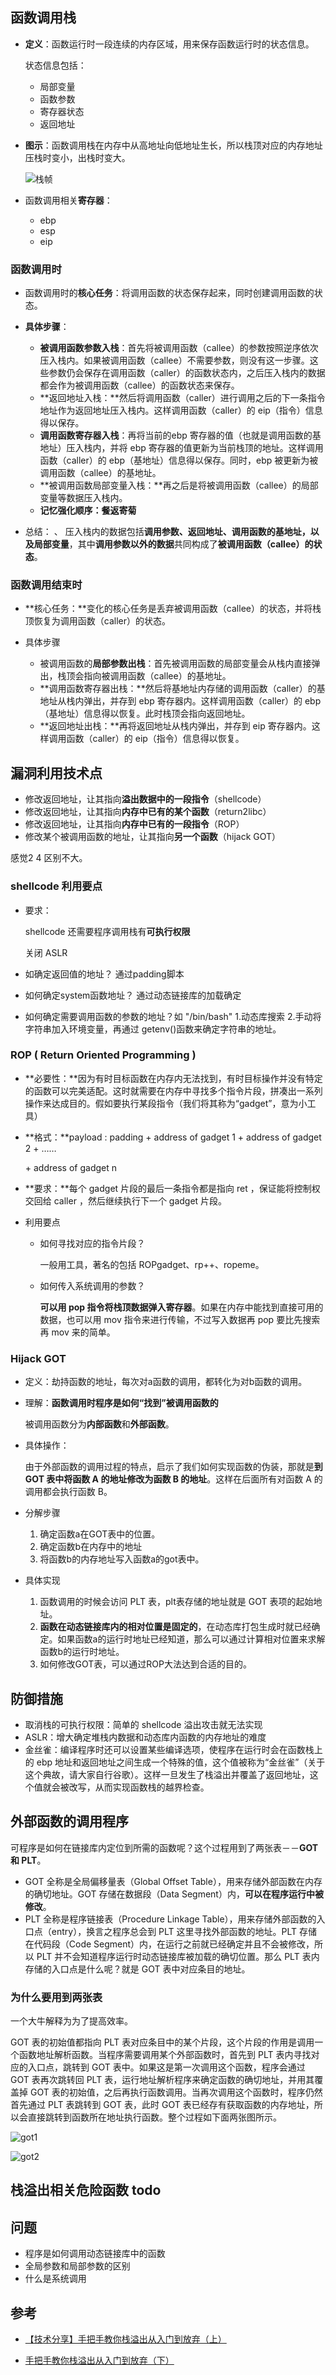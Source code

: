 ## 函数调用栈

- **定义**：函数运行时一段连续的内存区域，用来保存函数运行时的状态信息。

  状态信息包括：

  - 局部变量
  - 函数参数
  - 寄存器状态
  - 返回地址

- **图示**：函数调用栈在内存中从高地址向低地址生长，所以栈顶对应的内存地址压栈时变小，出栈时变大。

  ![栈帧](img/栈帧.png)

- 函数调用相关**寄存器**：
  - ebp
  - esp
  - eip

### 函数调用时

- 函数调用时的**核心任务**：将调用函数的状态保存起来，同时创建调用函数的状态。

- **具体步骤**：

  - **被调用函数参数入栈**：首先将被调用函数（callee）的参数按照逆序依次压入栈内。如果被调用函数（callee）不需要参数，则没有这一步骤。这些参数仍会保存在调用函数（caller）的函数状态内，之后压入栈内的数据都会作为被调用函数（callee）的函数状态来保存。
  - **返回地址入栈：**然后将调用函数（caller）进行调用之后的下一条指令地址作为返回地址压入栈内。这样调用函数（caller）的 eip（指令）信息得以保存。
  - **调用函数寄存器入栈**：再将当前的ebp 寄存器的值（也就是调用函数的基地址）压入栈内，并将 ebp 寄存器的值更新为当前栈顶的地址。这样调用函数（caller）的 ebp（基地址）信息得以保存。同时，ebp 被更新为被调用函数（callee）的基地址。
  - **被调用函数局部变量入栈：**再之后是将被调用函数（callee）的局部变量等数据压入栈内。
  - **记忆强化顺序：餐返寄菊**

- 总结：
、
  压入栈内的数据包括**调用参数、返回地址、调用函数的基地址，以及局部变量**，其中**调用参数以外的数据**共同构成了**被调用函数（callee）的状态**。

### 函数调用结束时

- **核心任务：**变化的核心任务是丢弃被调用函数（callee）的状态，并将栈顶恢复为调用函数（caller）的状态。

- 具体步骤
  - 被调用函数的**局部参数出栈**：首先被调用函数的局部变量会从栈内直接弹出，栈顶会指向被调用函数（callee）的基地址。
  - **调用函数寄存器出栈：**然后将基地址内存储的调用函数（caller）的基地址从栈内弹出，并存到 ebp 寄存器内。这样调用函数（caller）的 ebp（基地址）信息得以恢复。此时栈顶会指向返回地址。
  - **返回地址出栈：**再将返回地址从栈内弹出，并存到 eip 寄存器内。这样调用函数（caller）的 eip（指令）信息得以恢复。

## 漏洞利用技术点

- 修改返回地址，让其指向**溢出数据中的一段指令**（shellcode）
- 修改返回地址，让其指向**内存中已有的某个函数**（return2libc）
- 修改返回地址，让其指向**内存中已有的一段指令**（ROP）
- 修改某个被调用函数的地址，让其指向**另一个函数**（hijack GOT）

感觉2 4 区别不大。

### shellcode 利用要点

- 要求：

  shellcode 还需要程序调用栈有**可执行权限**

  关闭 ASLR

- 如确定返回值的地址？
  通过padding脚本
- 如何确定system函数地址？
  通过动态链接库的加载确定
- 如何确定需要调用函数的参数的地址？如 "/bin/bash"
  1.动态库搜索
  2.手动将字符串加入环境变量，再通过 getenv()函数来确定字符串的地址。

### **ROP ( Return Oriented Programming )**

- **必要性：**因为有时目标函数在内存内无法找到，有时目标操作并没有特定的函数可以完美适配。这时就需要在内存中寻找多个指令片段，拼凑出一系列操作来达成目的。假如要执行某段指令（我们将其称为“gadget”，意为小工具）

- **格式：**payload : padding + address of gadget 1 + address of gadget 2 + …… 

  \+ address of gadget n

- **要求：**每个 gadget 片段的最后一条指令都是指向 ret ，保证能将控制权交回给 caller ，然后继续执行下一个 gadget 片段。

- 利用要点

  - 如何寻找对应的指令片段？

    一般用工具，著名的包括 ROPgadget、rp++、ropeme。

  - 如何传入系统调用的参数？

    **可以用 pop 指令将栈顶数据弹入寄存器**。如果在内存中能找到直接可用的数据，也可以用 mov 指令来进行传输，不过写入数据再 pop 要比先搜索再 mov 来的简单。

###  **Hijack GOT**

- 定义：劫持函数的地址，每次对a函数的调用，都转化为对b函数的调用。

- 理解：**函数调用时程序是如何“找到”被调用函数的**

  被调用函数分为**内部函数**和**外部函数**。
  
- 具体操作：

  由于外部函数的调用过程的特点，启示了我们如何实现函数的伪装，那就是**到 GOT 表中将函数 A 的地址修改为函数 B 的地址**。这样在后面所有对函数 A 的调用都会执行函数 B。
  
- 分解步骤

  1. 确定函数a在GOT表中的位置。
  2. 确定函数b在内存中的地址
  3. 将函数b的内存地址写入函数a的got表中。

- 具体实现

  1.  函数调用的时候会访问 PLT 表，plt表存储的地址就是 GOT 表项的起始地址。
  2. **函数在动态链接库内的相对位置是固定的**，在动态库打包生成时就已经确定。如果函数a的运行时地址已经知道，那么可以通过计算相对位置来求解函数b的运行时地址。
  3. 如何修改GOT表，可以通过ROP大法达到合适的目的。

## 防御措施

- 取消栈的可执行权限：简单的 shellcode 溢出攻击就无法实现
- ASLR：增大确定堆栈内数据和动态库内函数的内存地址的难度
- 金丝雀：编译程序时还可以设置某些编译选项，使程序在运行时会在函数栈上的 ebp 地址和返回地址之间生成一个特殊的值，这个值被称为“金丝雀”（关于这个典故，请大家自行谷歌）。这样一旦发生了栈溢出并覆盖了返回地址，这个值就会被改写，从而实现函数栈的越界检查。

## 外部函数的调用程序

 可程序是如何在链接库内定位到所需的函数呢？这个过程用到了两张表－－**GOT 和 PLT**。

- GOT 全称是全局偏移量表（Global Offset Table），用来存储外部函数在内存的确切地址。GOT 存储在数据段（Data Segment）内，**可以在程序运行中被修改**。
- PLT 全称是程序链接表（Procedure Linkage Table），用来存储外部函数的入口点（entry），换言之程序总会到 PLT 这里寻找外部函数的地址。PLT 存储在代码段（Code Segment）内，在运行之前就已经确定并且不会被修改，所以 PLT 并不会知道程序运行时动态链接库被加载的确切位置。那么 PLT 表内存储的入口点是什么呢？就是 GOT 表中对应条目的地址。

### 为什么要用到两张表

一个大牛解释为为了提高效率。

GOT 表的初始值都指向 PLT 表对应条目中的某个片段，这个片段的作用是调用一个函数地址解析函数。当程序需要调用某个外部函数时，首先到 PLT 表内寻找对应的入口点，跳转到 GOT 表中。如果这是第一次调用这个函数，程序会通过 GOT 表再次跳转回 PLT 表，运行地址解析程序来确定函数的确切地址，并用其覆盖掉 GOT 表的初始值，之后再执行函数调用。当再次调用这个函数时，程序仍然首先通过 PLT 表跳转到 GOT 表，此时 GOT 表已经存有获取函数的内存地址，所以会直接跳转到函数所在地址执行函数。整个过程如下面两张图所示。

![got1](img/got1.png)

![got2](img/got2.png)

## 栈溢出相关危险函数  todo

## 问题

- 程序是如何调用动态链接库中的函数
- 全局参数和局部参数的区别
- 什么是系统调用

## 参考

- [【技术分享】手把手教你栈溢出从入门到放弃（上）](https://www.anquanke.com/post/id/85865)

- [手把手教你栈溢出从入门到放弃（下）](https://www.anquanke.com/post/id/85866)